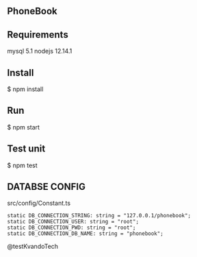 
## PhoneBook

## Requirements
 mysql 5.1
 nodejs 12.14.1

## Install 
$ npm install


## Run 
$ npm start 

## Test unit  
$ npm test 


## DATABSE CONFIG 
src/config/Constant.ts

    static DB_CONNECTION_STRING: string = "127.0.0.1/phonebook";
    static DB_CONNECTION_USER: string = "root";
    static DB_CONNECTION_PWD: string = "root";
    static DB_CONNECTION_DB_NAME: string = "phonebook";

 @testKvandoTech
